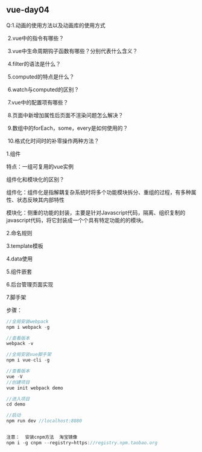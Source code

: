 ## vue-day04

Q:1.动画的使用方法以及动画库的使用方式

​	2.vue中的指令有哪些？

​	3.vue中生命周期钩子函数有哪些？分别代表什么含义？

​	4.filter的语法是什么？

​	5.computed的特点是什么？

​	6.watch与computed的区别？

​	7.vue中的配置项有哪些？

​	8.页面中新增加属性后页面不渲染问题怎么解决？

​	9.数组中的forEach，some，every是如何使用的？

​	10.格式化时间时的补零操作两种方法？

1.组件

特点：一组可复用的vue实例

组件化和模块化的区别？

组件化：组件化是指解耦复杂系统时将多个功能模块拆分、重组的过程，有多种属性、状态反映其内部特性

模块化：侧重的功能的封装，主要是针对Javascript代码，隔离、组织复制的javascript代码，将它封装成一个个具有特定功能的的模块。

2.命名规则

3.template模板

4.data使用

5.组件嵌套

6.后台管理页面实现

7.脚手架

步骤：

```js
//全局安装webpack
npm i webpack -g

//查看版本
webpack -v

//全局安装vue脚手架
npm i vue-cli -g

//查看版本
vue -V
//创建项目
vue init webpack demo

//进入项目
cd demo 

//启动 
npm run dev //localhost:8080


注意：  安装cnpm方法  淘宝镜像
npm i -g cnpm --registry=https://registry.npm.taobao.org  
```

